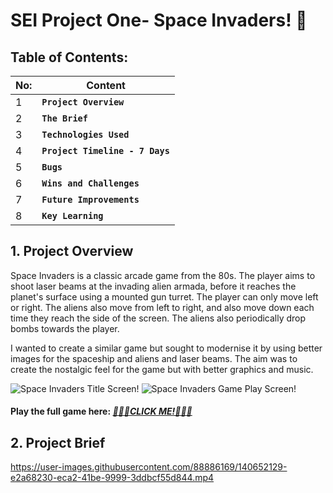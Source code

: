 # SEI Project One- Space Invaders! 👾

## Table of Contents:

|  **No:**     | **Content** |
| -------- | ------- |
|    1    | **`Project Overview`**|
|    2     | **`The Brief`**|
|    3    | **`Technologies Used`**|
|    4     | **`Project Timeline - 7 Days`**|
|    5     | **`Bugs`**|
|    6     | **`Wins and Challenges`**|
|    7     | **`Future Improvements`**|
|    8     | **`Key Learning`**|

 
 ## 1. Project Overview
Space Invaders is a classic arcade game from the 80s. The player aims to shoot laser beams at the invading alien armada, before it reaches the planet's surface using a mounted gun turret. The player can only move left or right. The aliens also move from left to right, and also move down each time they reach the side of the screen. The aliens also periodically drop bombs towards the player.

I wanted to create a similar game but sought to modernise it by using better images for the spaceship and aliens and laser beams. The aim was to create the nostalgic feel for the game but with better graphics and music. 


![Space Invaders Title Screen!](https://user-images.githubusercontent.com/88886169/140651552-c1fc7c0c-1fc6-4638-b199-e25aaa1db8da.png)
![Space Invaders Game Play Screen!](https://user-images.githubusercontent.com/88886169/140651677-88acc158-1507-4d3f-a208-fbf38d7cc724.png)

#### Play the full game here: [*👾👾👾CLICK ME!👾👾👾*](https://kumarmehta019.github.io/SEI-Project-1/)

## 2. Project Brief 







https://user-images.githubusercontent.com/88886169/140652129-e2a68230-eca2-41be-9999-3ddbcf55d844.mp4


